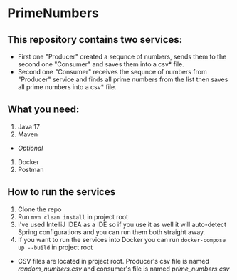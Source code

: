 # PrimeNumbers

## This repository contains two services:
  - First one "Producer" created a sequnce of numbers, sends them to the second one "Consumer" and saves them into a csv* file.
  - Second one "Consumer" receives the sequnce of numbers from "Producer" service and finds all prime numbers from the list then saves all prime numbers into a csv* file.

## What you need:
 1) Java 17
 2) Maven
  - *Optional*
 1) Docker
 2)  Postman 

 ## How to run the services
 1) Clone the repo
 2) Run `mvn clean install` in project root 
 3) I've used IntelliJ IDEA as a IDE so if you use it as well it will auto-detect Spring configurations and you can run them both straight away.
 4) If you want to run the services into Docker you can run `docker-compose up --build` in project root


 * CSV files are located in project root. Producer's csv file is named *random_numbers.csv* and consumer's file is named *prime_numbers.csv*
